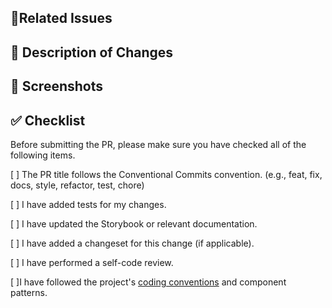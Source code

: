 <!-- Please follow the Conventional Commits specification for the PR title. (e.g., feat(component): Add Button component)

All sections in this template are optional.
Feel free to remove sections that are not relevant to your pull request.
-->

## 🔗Related Issues

<!-- Please add any related issue numbers or links. -->
<!-- e.g., Fixes #123 -->
<!-- e.g., Notion: Design System Meeting Notes -->

## 📝 Description of Changes

<!-- Please provide a brief summary of the changes in this PR. -->
<!-- e.g., Added new Avatar component -->
<!-- e.g., Updated Color tokens to support dark mode -->
<!-- e.g., Fixed styles for the disabled state in the Input component -->

## 📸 Screenshots

<!-- If there are any UI changes, please attach screenshots. -->
<!-- For modifications, include "Before" and "After" comparisons. -->
<!-- For new features, show the new functionality. -->

## ✅ Checklist

Before submitting the PR, please make sure you have checked all of the following items.

[ ] The PR title follows the Conventional Commits convention. (e.g., feat, fix, docs, style, refactor, test, chore)

[ ] I have added tests for my changes.

[ ] I have updated the Storybook or relevant documentation.

[ ] I have added a changeset for this change (if applicable).

[ ] I have performed a self-code review.

[ ]I have followed the project's [coding conventions](https://github.com/goorm-dev/vapor-ui/blob/main/.gemini/styleguide.md) and component patterns.
